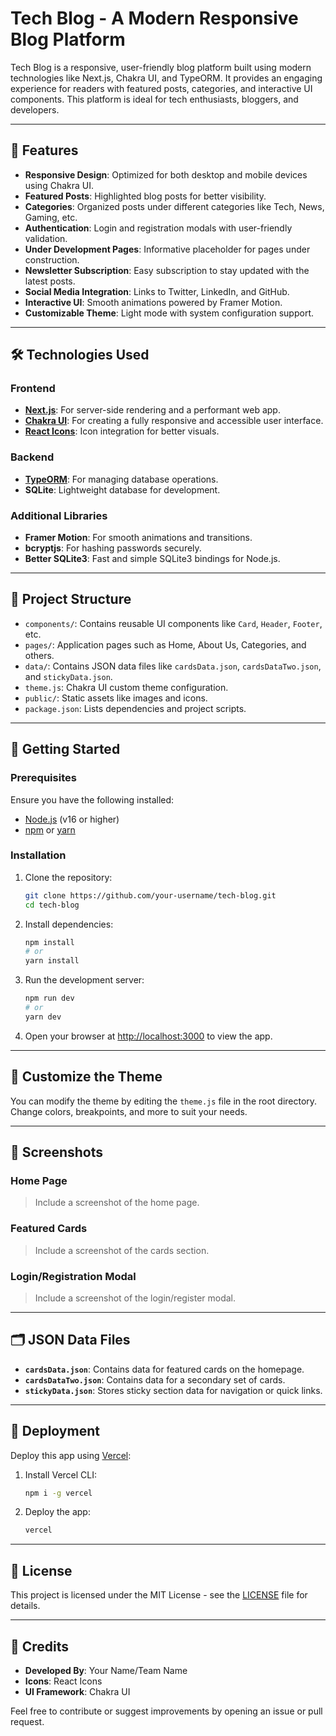 
# Tech Blog - A Modern Responsive Blog Platform

Tech Blog is a responsive, user-friendly blog platform built using modern technologies like Next.js, Chakra UI, and TypeORM. It provides an engaging experience for readers with featured posts, categories, and interactive UI components. This platform is ideal for tech enthusiasts, bloggers, and developers.

---

## 🌟 Features

- **Responsive Design**: Optimized for both desktop and mobile devices using Chakra UI.
- **Featured Posts**: Highlighted blog posts for better visibility.
- **Categories**: Organized posts under different categories like Tech, News, Gaming, etc.
- **Authentication**: Login and registration modals with user-friendly validation.
- **Under Development Pages**: Informative placeholder for pages under construction.
- **Newsletter Subscription**: Easy subscription to stay updated with the latest posts.
- **Social Media Integration**: Links to Twitter, LinkedIn, and GitHub.
- **Interactive UI**: Smooth animations powered by Framer Motion.
- **Customizable Theme**: Light mode with system configuration support.

---

## 🛠️ Technologies Used

### Frontend
- **[Next.js](https://nextjs.org/)**: For server-side rendering and a performant web app.
- **[Chakra UI](https://chakra-ui.com/)**: For creating a fully responsive and accessible user interface.
- **[React Icons](https://react-icons.github.io/react-icons/)**: Icon integration for better visuals.

### Backend
- **[TypeORM](https://typeorm.io/)**: For managing database operations.
- **SQLite**: Lightweight database for development.

### Additional Libraries
- **Framer Motion**: For smooth animations and transitions.
- **bcryptjs**: For hashing passwords securely.
- **Better SQLite3**: Fast and simple SQLite3 bindings for Node.js.

---

## 📂 Project Structure

- `components/`: Contains reusable UI components like `Card`, `Header`, `Footer`, etc.
- `pages/`: Application pages such as Home, About Us, Categories, and others.
- `data/`: Contains JSON data files like `cardsData.json`, `cardsDataTwo.json`, and `stickyData.json`.
- `theme.js`: Chakra UI custom theme configuration.
- `public/`: Static assets like images and icons.
- `package.json`: Lists dependencies and project scripts.

---

## 🚀 Getting Started

### Prerequisites
Ensure you have the following installed:
- [Node.js](https://nodejs.org/) (v16 or higher)
- [npm](https://www.npmjs.com/) or [yarn](https://yarnpkg.com/)

### Installation

1. Clone the repository:
   ```bash
   git clone https://github.com/your-username/tech-blog.git
   cd tech-blog
   ```

2. Install dependencies:
   ```bash
   npm install
   # or
   yarn install
   ```

3. Run the development server:
   ```bash
   npm run dev
   # or
   yarn dev
   ```

4. Open your browser at [http://localhost:3000](http://localhost:3000) to view the app.

---

## 🎨 Customize the Theme

You can modify the theme by editing the `theme.js` file in the root directory. Change colors, breakpoints, and more to suit your needs.

---

## 📸 Screenshots

### Home Page
> Include a screenshot of the home page.

### Featured Cards
> Include a screenshot of the cards section.

### Login/Registration Modal
> Include a screenshot of the login/register modal.

---

## 🗂️ JSON Data Files

- **`cardsData.json`**: Contains data for featured cards on the homepage.
- **`cardsDataTwo.json`**: Contains data for a secondary set of cards.
- **`stickyData.json`**: Stores sticky section data for navigation or quick links.

---

## 🔧 Deployment

Deploy this app using [Vercel](https://vercel.com/):
1. Install Vercel CLI:
   ```bash
   npm i -g vercel
   ```

2. Deploy the app:
   ```bash
   vercel
   ```

---

## 📜 License

This project is licensed under the MIT License - see the [LICENSE](LICENSE) file for details.

---

## 🖤 Credits

- **Developed By**: Your Name/Team Name
- **Icons**: React Icons
- **UI Framework**: Chakra UI

Feel free to contribute or suggest improvements by opening an issue or pull request.
